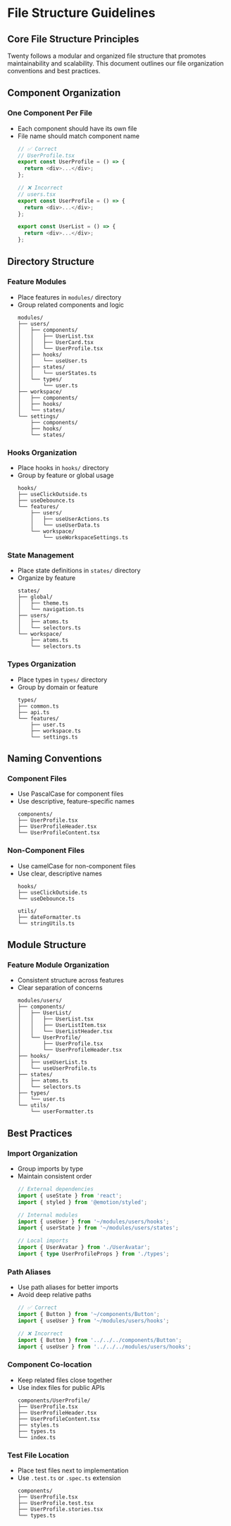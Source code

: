 # File Structure Guidelines

## Core File Structure Principles
Twenty follows a modular and organized file structure that promotes maintainability and scalability. This document outlines our file organization conventions and best practices.

## Component Organization

### One Component Per File
- Each component should have its own file
- File name should match component name
  ```typescript
  // ✅ Correct
  // UserProfile.tsx
  export const UserProfile = () => {
    return <div>...</div>;
  };

  // ❌ Incorrect
  // users.tsx
  export const UserProfile = () => {
    return <div>...</div>;
  };

  export const UserList = () => {
    return <div>...</div>;
  };
  ```

## Directory Structure

### Feature Modules
- Place features in `modules/` directory
- Group related components and logic
  ```
  modules/
  ├── users/
  │   ├── components/
  │   │   ├── UserList.tsx
  │   │   ├── UserCard.tsx
  │   │   └── UserProfile.tsx
  │   ├── hooks/
  │   │   └── useUser.ts
  │   ├── states/
  │   │   └── userStates.ts
  │   └── types/
  │       └── user.ts
  ├── workspace/
  │   ├── components/
  │   ├── hooks/
  │   └── states/
  └── settings/
      ├── components/
      ├── hooks/
      └── states/
  ```

### Hooks Organization
- Place hooks in `hooks/` directory
- Group by feature or global usage
  ```
  hooks/
  ├── useClickOutside.ts
  ├── useDebounce.ts
  └── features/
      ├── users/
      │   ├── useUserActions.ts
      │   └── useUserData.ts
      └── workspace/
          └── useWorkspaceSettings.ts
  ```

### State Management
- Place state definitions in `states/` directory
- Organize by feature
  ```
  states/
  ├── global/
  │   ├── theme.ts
  │   └── navigation.ts
  ├── users/
  │   ├── atoms.ts
  │   └── selectors.ts
  └── workspace/
      ├── atoms.ts
      └── selectors.ts
  ```

### Types Organization
- Place types in `types/` directory
- Group by domain or feature
  ```
  types/
  ├── common.ts
  ├── api.ts
  └── features/
      ├── user.ts
      ├── workspace.ts
      └── settings.ts
  ```

## Naming Conventions

### Component Files
- Use PascalCase for component files
- Use descriptive, feature-specific names
  ```
  components/
  ├── UserProfile.tsx
  ├── UserProfileHeader.tsx
  └── UserProfileContent.tsx
  ```

### Non-Component Files
- Use camelCase for non-component files
- Use clear, descriptive names
  ```
  hooks/
  ├── useClickOutside.ts
  └── useDebounce.ts

  utils/
  ├── dateFormatter.ts
  └── stringUtils.ts
  ```

## Module Structure

### Feature Module Organization
- Consistent structure across features
- Clear separation of concerns
  ```
  modules/users/
  ├── components/
  │   ├── UserList/
  │   │   ├── UserList.tsx
  │   │   ├── UserListItem.tsx
  │   │   └── UserListHeader.tsx
  │   └── UserProfile/
  │       ├── UserProfile.tsx
  │       └── UserProfileHeader.tsx
  ├── hooks/
  │   ├── useUserList.ts
  │   └── useUserProfile.ts
  ├── states/
  │   ├── atoms.ts
  │   └── selectors.ts
  ├── types/
  │   └── user.ts
  └── utils/
      └── userFormatter.ts
  ```

## Best Practices

### Import Organization
- Group imports by type
- Maintain consistent order
  ```typescript
  // External dependencies
  import { useState } from 'react';
  import { styled } from '@emotion/styled';

  // Internal modules
  import { useUser } from '~/modules/users/hooks';
  import { userState } from '~/modules/users/states';

  // Local imports
  import { UserAvatar } from './UserAvatar';
  import { type UserProfileProps } from './types';
  ```

### Path Aliases
- Use path aliases for better imports
- Avoid deep relative paths
  ```typescript
  // ✅ Correct
  import { Button } from '~/components/Button';
  import { useUser } from '~/modules/users/hooks';

  // ❌ Incorrect
  import { Button } from '../../../components/Button';
  import { useUser } from '../../../modules/users/hooks';
  ```

### Component Co-location
- Keep related files close together
- Use index files for public APIs
  ```
  components/UserProfile/
  ├── UserProfile.tsx
  ├── UserProfileHeader.tsx
  ├── UserProfileContent.tsx
  ├── styles.ts
  ├── types.ts
  └── index.ts
  ```

### Test File Location
- Place test files next to implementation
- Use `.test.ts` or `.spec.ts` extension
  ```
  components/
  ├── UserProfile.tsx
  ├── UserProfile.test.tsx
  ├── UserProfile.stories.tsx
  └── types.ts
  ``` 